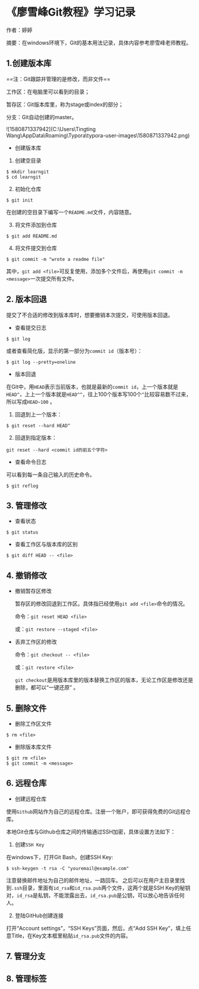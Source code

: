 # 《廖雪峰Git教程》学习记录

作者：婷婷

摘要：在windows环境下，Git的基本用法记录，具体内容参考廖雪峰老师教程。

## 1.创建版本库

==注：Git跟踪并管理的是修改，而非文件==

工作区：在电脑里可以看到的目录；

暂存区：Git版本库里，称为stage或index的部分；

分支：Git自动创建的master。

![1580871337942](C:\Users\Tingting Wang\AppData\Roaming\Typora\typora-user-images\1580871337942.png)

- 创建版本库

1. 创建空目录

```
$ mkdir learngit
$ cd learngit
```

2. 初始化仓库

```
$ git init
```

在创建的空目录下编写一个`README.md`文件，内容随意。

3. 将文件添加到仓库

```
$ git add README.md
```

4. 将文件提交到仓库

```
$ git commit -m "wrote a readme file"
```

其中，`git add <file>`可反复使用，添加多个文件后，再使用`git commit -m <message>`一次提交所有文件。

## 2. 版本回退

提交了不合适的修改到版本库时，想要撤销本次提交，可使用版本回退。

- 查看提交日志

```
$ git log
```

或者查看简化版，显示的第一部分为`commit id`（版本号）：

```
$ git log --pretty=oneline
```

- 版本回退

 在Git中，用`HEAD`表示当前版本，也就是最新的`commit id`，上一个版本就是`HEAD^`，上上一个版本就是`HEAD^^`，往上100个版本写100个`^`比较容易数不过来，所以写成`HEAD~100` 。

1. 回退到上一个版本：

```
$ git reset --hard HEAD^
```

2. 回退到指定版本：

```
git reset --hard <commit id的前五个字符>
```

- 查看命令日志

可以看到每一条自己输入的历史命令。

```
$ git reflog
```

## 3. 管理修改

- 查看状态

```
$ git status
```

- 查看工作区与版本库的区别

```
$ git diff HEAD -- <file>
```

## 4. 撤销修改

- 撤销暂存区修改

  暂存区的修改回退到工作区。具体指已经使用`git add <file>`命令的情况。

  命令：`git reset HEAD <file>`  

  或：`git restore --staged <file>`

- 丢弃工作区的修改

  命令：`git checkout -- <file>`

  或：`git restore <file>` 

   `git checkout`是用版本库里的版本替换工作区的版本，无论工作区是修改还是删除，都可以“一键还原” 。

## 5. 删除文件

- 删除工作区文件

```
$ rm <file>
```

- 删除版本库文件

```
$ git rm <file>
$ git commit -m <message>
```

## 6. 远程仓库

- 创建远程仓库

使用`Github`网站作为自己的远程仓库。注册一个账户，即可获得免费的Git远程仓库。

本地Git仓库与Github仓库之间的传输通过SSH加密，具体设置方法如下：

1. 创建`SSH Key`

在windows下，打开Git Bash，创建SSH Key:

```
$ ssh-keygen -t rsa -C "youremail@example.com"
```

注意替换邮件地址为自己的邮件地址，一路回车。 之后可以在用户主目录里找到`.ssh`目录，里面有`id_rsa`和`id_rsa.pub`两个文件，这两个就是SSH Key的秘钥对，`id_rsa`是私钥，不能泄露出去，`id_rsa.pub`是公钥，可以放心地告诉任何人。 

2. 登陆GitHub创建连接

打开“Account settings”，“SSH Keys”页面，然后，点“Add SSH Key”，填上任意Title，在Key文本框里粘贴`id_rsa.pub`文件的内容。

## 7. 管理分支





## 8. 管理标签



